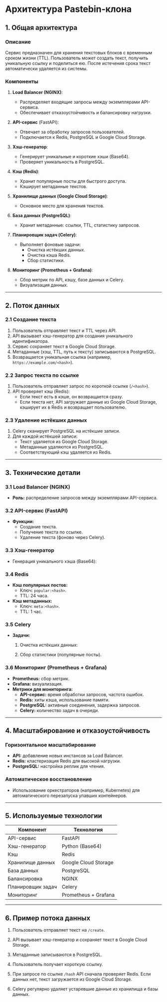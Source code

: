 # Архитектура Pastebin-клона

## 1. Общая архитектура

### Описание
Сервис предназначен для хранения текстовых блоков с временным сроком жизни (TTL). Пользователь может создать текст, получить уникальную ссылку и поделиться ею. После истечения срока текст автоматически удаляется из системы.

### Компоненты
1. **Load Balancer (NGINX)**:
   - Распределяет входящие запросы между экземплярами API-сервиса.
   - Обеспечивает отказоустойчивость и балансировку нагрузки.

2. **API-сервис** (FastAPI):
   - Отвечает за обработку запросов пользователей.
   - Подключается к Redis, PostgreSQL и Google Cloud Storage.

3. **Хэш-генератор**:
   - Генерирует уникальные и короткие хэши (Base64).
   - Проверяет уникальность в PostgreSQL.

4. **Кэш (Redis)**:
   - Хранит популярные посты для быстрого доступа.
   - Кэширует метаданные текстов.

5. **Хранилище данных (Google Cloud Storage)**:
   - Основное место для хранения текстов.

6. **База данных (PostgreSQL)**:
   - Хранит метаданные: ссылки, TTL, статистику запросов.

7. **Планировщик задач (Celery)**:
   - Выполняет фоновые задачи:
     - Очистка истёкших данных.
     - Очистка кэша Redis.
     - Сбор статистики.

8. **Мониторинг (Prometheus + Grafana)**:
   - Сбор метрик по API, кэшу, базе данных и Celery.
   - Визуализация данных.

---

## 2. Поток данных

### 2.1 Создание текста
1. Пользователь отправляет текст и TTL через API.
2. API вызывает хэш-генератор для создания уникального идентификатора.
3. Сервис сохраняет текст в Google Cloud Storage.
4. Метаданные (хэш, TTL, путь к тексту) записываются в PostgreSQL.
5. Возвращается уникальная ссылка (например, `https://example.com/<hash>`).

### 2.2 Запрос текста по ссылке
1. Пользователь отправляет запрос по короткой ссылке (`/<hash>`).
2. API проверяет кэш (Redis):
   - Если текст есть в кэше, он возвращается сразу.
   - Если текста нет, API загружает данные из Google Cloud Storage, кэширует их в Redis и возвращает пользователю.

### 2.3 Удаление истёкших данных
1. Celery сканирует PostgreSQL на истёкшие записи.
2. Для каждой истёкшей записи:
   - Текст удаляется из Google Cloud Storage.
   - Метаданные удаляются из PostgreSQL.
   - Соответствующий кэш удаляется из Redis.

---

## 3. Технические детали

### 3.1 Load Balancer (NGINX)
- **Роль:** распределение запросов между экземплярами API-сервиса.


### 3.2 API-сервис (FastAPI)
- **Функции:**
  - Создание текста.
  - Получение текста по ссылке.
  - Удаление текста (фоново через Celery).

### 3.3 Хэш-генератор
- Генерация уникального хэша (Base64):

### 3.4 Redis
- **Кэш популярных постов:**
  - Ключ: `popular:<hash>`.
  - TTL: 24 часа.
- **Кэш метаданных:**
  - Ключ: `meta:<hash>`.
  - TTL: 1 час.

### 3.5 Celery
- **Задачи:**
  1. Очистка истёкших данных:

  2. Сбор статистики (популярные посты).

### 3.6 Мониторинг (Prometheus + Grafana)
- **Prometheus:** сбор метрик.
- **Grafana:** визуализация.
- **Метрики для мониторинга:**
  - **API-сервис:** время обработки запросов, частота ошибок.
  - **Redis:** хиты кэша, использование памяти.
  - **PostgreSQL:** активные соединения, задержка запросов.
  - **Celery:** количество задач в очереди.


---

## 4. Масштабирование и отказоустойчивость

### Горизонтальное масштабирование
- **API:** добавление новых инстансов за Load Balancer.
- **Redis:** кластеризация Redis для высокой нагрузки.
- **PostgreSQL:** настройка реплик для чтения.

### Автоматическое восстановление
- Использование оркестраторов (например, Kubernetes) для автоматического перезапуска упавших контейнеров.

---

## 5. Используемые технологии

| Компонент           | Технология                   |
|---------------------|------------------------------|
| API-сервис          | FastAPI                     |
| Хэш-генератор       | Python (Base64)             |
| Кэш                 | Redis                       |
| Хранилище данных    | Google Cloud Storage        |
| База данных         | PostgreSQL                  |
| Балансировка        | NGINX                       |
| Планировщик задач   | Celery                      |
| Мониторинг          | Prometheus + Grafana        |

---

## 6. Пример потока данных

1. Пользователь отправляет текст на `/create`.
2. API вызывает хэш-генератор и сохраняет текст в Google Cloud Storage.
3. Метаданные записываются в PostgreSQL.
4. Пользователь получает короткую ссылку.

5. При запросе по ссылке `/hash` API сначала проверяет Redis. Если данных нет, текст загружается из Google Cloud Storage.

6. Celery регулярно удаляет устаревшие данные из хранилища и базы данных.
